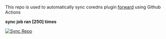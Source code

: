 This repo is used to automatically sync coredns plugin [forward](https://github.com/QZLin/forward) using Github Actions

**sync job ran [250] times**

[![Sync Repo](https://github.com/QZLin/coredns-extract/actions/workflows/sync.yaml/badge.svg)](https://github.com/QZLin/coredns-extract/actions/workflows/sync.yaml)
